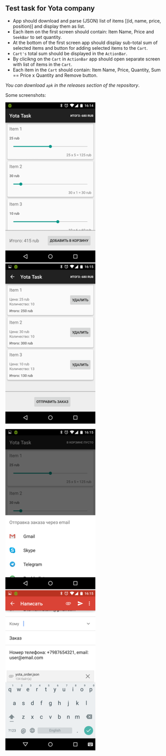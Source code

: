 ## Test task for Yota company

* App should download and parse (JSON) list of items [(id, name, price, position)] and display them as list.
* Each item on the first screen should contain: Item Name, Price and `SeekBar` to set quantity.
* At the bottom of the first screen app should display sub-total sum of selected items and button for adding selected items to the `Cart`.
* `Cart's` total sum should be displayed in the `ActionBar`.
* By clicikng on the `Cart` in `ActionBar` app should open separate screen with list of items in the `Cart`.
* Each item in the `Cart` should contain: Item Name, Price, Quantity, Sum == Price x Quantity and Remove button.

*You can download `apk` in the releases section of the repository*.

Some screenshots:

<img src="screenshots/1.png" alt="First screen" height="500px"/>&nbsp;<img src="screenshots/2.png" alt="Second screen" height="500px"/>

<img src="screenshots/3.png" alt="Sending order" height="500px"/>&nbsp;<img src="screenshots/4.png" alt="Gmail with order attached" height="500px"/>
